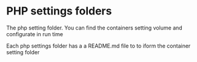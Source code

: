 # PHP settings folders

The php setting folder. You can find the containers setting volume and configurate in run time

Each php settings folder has a a README.md file to to iform the container setting folder
